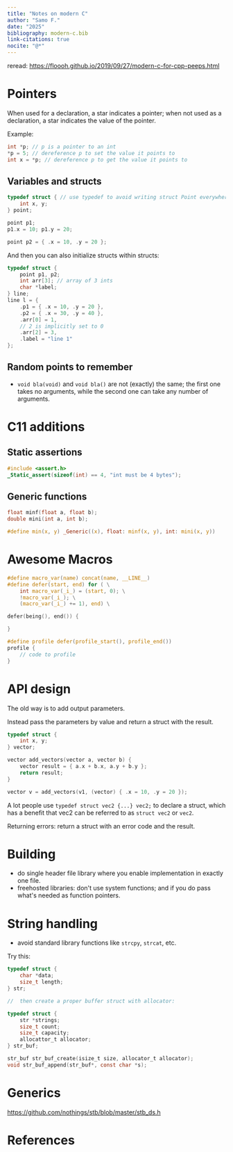 ```yaml
---
title: "Notes on modern C"
author: "Samo F."
date: "2025"
bibliography: modern-c.bib
link-citations: true
nocite: "@*"
---
```


reread: https://floooh.github.io/2019/09/27/modern-c-for-cpp-peeps.html

# Pointers

When used for a declaration, a star indicates a pointer; when not used as a declaration, a star indicates the value of the pointer.

Example:

```c
int *p; // p is a pointer to an int
*p = 5; // dereference p to set the value it points to
int x = *p; // dereference p to get the value it points to
```

## Variables and structs

```c
typedef struct { // use typedef to avoid writing struct Point everywhere
    int x, y;
} point;

point p1;
p1.x = 10; p1.y = 20;

point p2 = { .x = 10, .y = 20 };
```

And then you can also initialize structs within structs:

```c
typedef struct {
    point p1, p2;
    int arr[3]; // array of 3 ints
    char *label;
} line;
line l = {
    .p1 = { .x = 10, .y = 20 },
    .p2 = { .x = 30, .y = 40 },
    .arr[0] = 1,
    // 2 is implicitly set to 0
    .arr[2] = 3,
    .label = "line 1"
};
```

## Random points to remember

- `void bla(void)` and `void bla()` are not (exactly) the same; the first one takes no arguments, while the second one can take any number of arguments.

# C11 additions

## Static assertions

```c
#include <assert.h>
_Static_assert(sizeof(int) == 4, "int must be 4 bytes");
```

## Generic functions

```c
float minf(float a, float b);
double mini(int a, int b);

#define min(x, y) _Generic((x), float: minf(x, y), int: mini(x, y))

```

# Awesome Macros

```c
#define macro_var(name) concat(name, __LINE__)
#define defer(start, end) for ( \
    int macro_var(_i_) = (start, 0); \
    !macro_var(_i_); \
    (macro_var(_i_) += 1), end) \

defer(being(), end()) {

}

#define profile defer(profile_start(), profile_end())
profile {
    // code to profile
}

```

# API design

The old way is to add output parameters.

Instead pass the parameters by value and return a struct with the result.

```c
typedef struct {
    int x, y;
} vector;

vector add_vectors(vector a, vector b) {
    vector result = { a.x + b.x, a.y + b.y };
    return result;
}

vector v = add_vectors(v1, (vector) { .x = 10, .y = 20 });

```

A lot people use `typedef struct vec2 {...} vec2;` to declare a struct, which has a benefit that vec2 can be referred to as `struct vec2` or `vec2`.

Returning errors: return a struct with an error code and the result.

# Building

- do single header file library where you enable implementation in exactly one file.
- freehosted libraries: don't use system functions; and if you do pass what's needed as function pointers.

# String handling

- avoid standard library functions like `strcpy`, `strcat`, etc.

Try this:

```c
typedef struct {
    char *data;
    size_t length;
} str;

//  then create a proper buffer struct with allocator:

typedef struct {
    str *strings;
    size_t count;
    size_t capacity;
    allocattor_t allocator;
} str_buf;

str_buf str_buf_create(isize_t size, allocator_t allocator);
void str_buf_append(str_buf*, const char *s);
```

# Generics

https://github.com/nothings/stb/blob/master/stb_ds.h

# References
